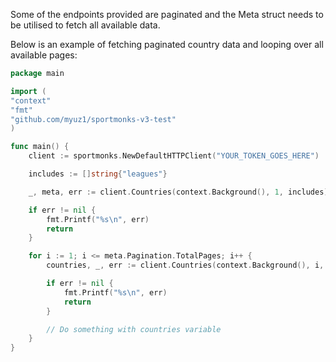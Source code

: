 Some of the endpoints provided are paginated and the Meta struct needs to be utilised to fetch all available
data. 

Below is an example of fetching paginated country data and looping over all available pages:

```go
package main

import (
"context"
"fmt"
"github.com/myuz1/sportmonks-v3-test"
)

func main() {
	client := sportmonks.NewDefaultHTTPClient("YOUR_TOKEN_GOES_HERE")

	includes := []string{"leagues"}

	_, meta, err := client.Countries(context.Background(), 1, includes)

	if err != nil {
		fmt.Printf("%s\n", err)
		return
	}

	for i := 1; i <= meta.Pagination.TotalPages; i++ {
		countries, _, err := client.Countries(context.Background(), i, includes)

		if err != nil {
			fmt.Printf("%s\n", err)
			return
		}

		// Do something with countries variable
	}
}
```
